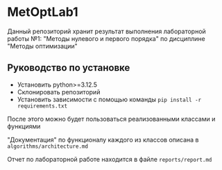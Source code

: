 # MetOptLab1

Данный репозиторий хранит результат выполнения лабораторной работы №1: "Методы нулевого и первого порядка" по дисциплине "Методы оптимизации"

## Руководство по установке
- Установить python>=3.12.5
- Склонировать репозиторий
- Установить зависимости с помощью команды `pip install -r requirements.txt`

После этого можно будет пользоваться реализованными классами и функциями

"Документация" по функционалу каждого из классов описана в `algorithms/architecture.md`

Отчет по лабораторной работе находится в файле `reports/report.md`
